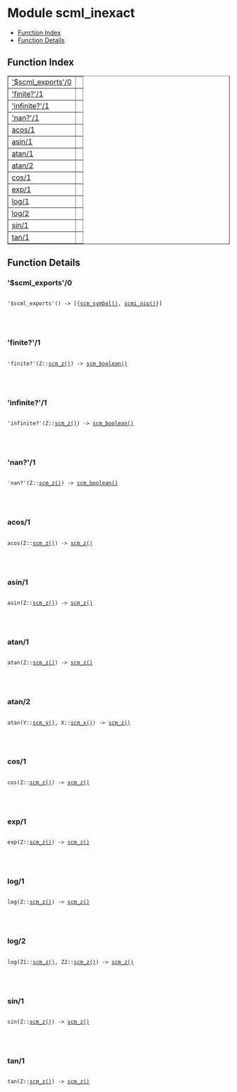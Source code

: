 

# Module scml_inexact #
* [Function Index](#index)
* [Function Details](#functions)


<a name="index"></a>

## Function Index ##


<table width="100%" border="1" cellspacing="0" cellpadding="2" summary="function index"><tr><td valign="top"><a href="#%24scml_exports-0">'$scml_exports'/0</a></td><td></td></tr><tr><td valign="top"><a href="#finite%3f-1">'finite?'/1</a></td><td></td></tr><tr><td valign="top"><a href="#infinite%3f-1">'infinite?'/1</a></td><td></td></tr><tr><td valign="top"><a href="#nan%3f-1">'nan?'/1</a></td><td></td></tr><tr><td valign="top"><a href="#acos-1">acos/1</a></td><td></td></tr><tr><td valign="top"><a href="#asin-1">asin/1</a></td><td></td></tr><tr><td valign="top"><a href="#atan-1">atan/1</a></td><td></td></tr><tr><td valign="top"><a href="#atan-2">atan/2</a></td><td></td></tr><tr><td valign="top"><a href="#cos-1">cos/1</a></td><td></td></tr><tr><td valign="top"><a href="#exp-1">exp/1</a></td><td></td></tr><tr><td valign="top"><a href="#log-1">log/1</a></td><td></td></tr><tr><td valign="top"><a href="#log-2">log/2</a></td><td></td></tr><tr><td valign="top"><a href="#sin-1">sin/1</a></td><td></td></tr><tr><td valign="top"><a href="#tan-1">tan/1</a></td><td></td></tr></table>


<a name="functions"></a>

## Function Details ##

<a name="%24scml_exports-0"></a>

### '$scml_exports'/0 ###


<pre><code>
'$scml_exports'() -&gt; [{<a href="#type-scm_symbol">scm_symbol()</a>, <a href="#type-scmi_nip">scmi_nip()</a>}]
</code></pre>

<br></br>



<a name="finite%3f-1"></a>

### 'finite?'/1 ###


<pre><code>
'finite?'(Z::<a href="#type-scm_z">scm_z()</a>) -&gt; <a href="#type-scm_boolean">scm_boolean()</a>
</code></pre>

<br></br>



<a name="infinite%3f-1"></a>

### 'infinite?'/1 ###


<pre><code>
'infinite?'(Z::<a href="#type-scm_z">scm_z()</a>) -&gt; <a href="#type-scm_boolean">scm_boolean()</a>
</code></pre>

<br></br>



<a name="nan%3f-1"></a>

### 'nan?'/1 ###


<pre><code>
'nan?'(Z::<a href="#type-scm_z">scm_z()</a>) -&gt; <a href="#type-scm_boolean">scm_boolean()</a>
</code></pre>

<br></br>



<a name="acos-1"></a>

### acos/1 ###


<pre><code>
acos(Z::<a href="#type-scm_z">scm_z()</a>) -&gt; <a href="#type-scm_z">scm_z()</a>
</code></pre>

<br></br>



<a name="asin-1"></a>

### asin/1 ###


<pre><code>
asin(Z::<a href="#type-scm_z">scm_z()</a>) -&gt; <a href="#type-scm_z">scm_z()</a>
</code></pre>

<br></br>



<a name="atan-1"></a>

### atan/1 ###


<pre><code>
atan(Z::<a href="#type-scm_z">scm_z()</a>) -&gt; <a href="#type-scm_z">scm_z()</a>
</code></pre>

<br></br>



<a name="atan-2"></a>

### atan/2 ###


<pre><code>
atan(Y::<a href="#type-scm_y">scm_y()</a>, X::<a href="#type-scm_x">scm_x()</a>) -&gt; <a href="#type-scm_z">scm_z()</a>
</code></pre>

<br></br>



<a name="cos-1"></a>

### cos/1 ###


<pre><code>
cos(Z::<a href="#type-scm_z">scm_z()</a>) -&gt; <a href="#type-scm_z">scm_z()</a>
</code></pre>

<br></br>



<a name="exp-1"></a>

### exp/1 ###


<pre><code>
exp(Z::<a href="#type-scm_z">scm_z()</a>) -&gt; <a href="#type-scm_z">scm_z()</a>
</code></pre>

<br></br>



<a name="log-1"></a>

### log/1 ###


<pre><code>
log(Z::<a href="#type-scm_z">scm_z()</a>) -&gt; <a href="#type-scm_z">scm_z()</a>
</code></pre>

<br></br>



<a name="log-2"></a>

### log/2 ###


<pre><code>
log(Z1::<a href="#type-scm_z">scm_z()</a>, Z2::<a href="#type-scm_z">scm_z()</a>) -&gt; <a href="#type-scm_z">scm_z()</a>
</code></pre>

<br></br>



<a name="sin-1"></a>

### sin/1 ###


<pre><code>
sin(Z::<a href="#type-scm_z">scm_z()</a>) -&gt; <a href="#type-scm_z">scm_z()</a>
</code></pre>

<br></br>



<a name="tan-1"></a>

### tan/1 ###


<pre><code>
tan(Z::<a href="#type-scm_z">scm_z()</a>) -&gt; <a href="#type-scm_z">scm_z()</a>
</code></pre>

<br></br>



